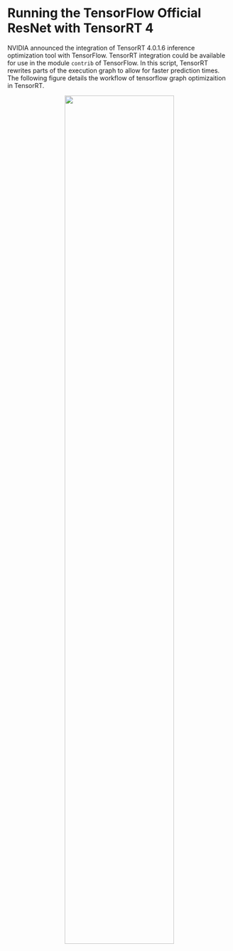 # Running the TensorFlow Official ResNet with TensorRT 4

NVIDIA announced the integration of TensorRT 4.0.1.6 inference optimization tool with TensorFlow. TensorRT integration could be available for use in the module `contrib` of TensorFlow. In this script, TensorRT rewrites parts of the execution graph to allow for faster prediction times. The following figure details the workflow of tensorflow graph optimizaition in TensorRT.

<p align="center">
    <img width="70%" src="https://github.com/YunYang1994/Pytensort/blob/master/image/workflow.png" style="max-width:80%;">
    </a>
</p>
